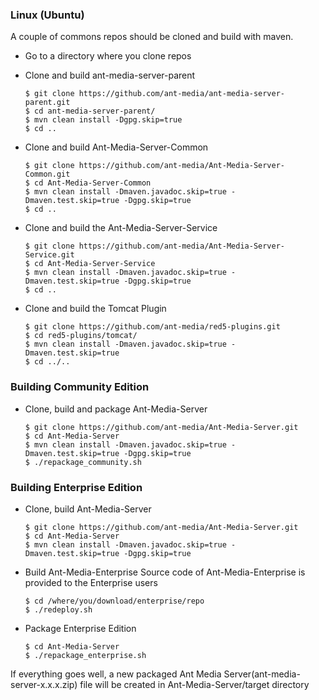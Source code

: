 ### Linux (Ubuntu)
A couple of commons repos should be cloned and build with maven. 

* Go to a directory where you clone repos

* Clone and build ant-media-server-parent
  ```
  $ git clone https://github.com/ant-media/ant-media-server-parent.git
  $ cd ant-media-server-parent/
  $ mvn clean install -Dgpg.skip=true
  $ cd ..
  ```

* Clone and build Ant-Media-Server-Common

  ```
  $ git clone https://github.com/ant-media/Ant-Media-Server-Common.git
  $ cd Ant-Media-Server-Common
  $ mvn clean install -Dmaven.javadoc.skip=true -Dmaven.test.skip=true -Dgpg.skip=true
  $ cd ..
  ```

* Clone and build the Ant-Media-Server-Service 

  ```
  $ git clone https://github.com/ant-media/Ant-Media-Server-Service.git
  $ cd Ant-Media-Server-Service
  $ mvn clean install -Dmaven.javadoc.skip=true -Dmaven.test.skip=true -Dgpg.skip=true
  $ cd ..
  ```

* Clone and build the Tomcat Plugin
  ```
  $ git clone https://github.com/ant-media/red5-plugins.git
  $ cd red5-plugins/tomcat/
  $ mvn clean install -Dmaven.javadoc.skip=true -Dmaven.test.skip=true
  $ cd ../..
  ```
### Building Community Edition

* Clone, build and package Ant-Media-Server
  ```
  $ git clone https://github.com/ant-media/Ant-Media-Server.git
  $ cd Ant-Media-Server
  $ mvn clean install -Dmaven.javadoc.skip=true -Dmaven.test.skip=true -Dgpg.skip=true
  $ ./repackage_community.sh
  ```

### Building Enterprise Edition

* Clone, build Ant-Media-Server
  ```
  $ git clone https://github.com/ant-media/Ant-Media-Server.git
  $ cd Ant-Media-Server
  $ mvn clean install -Dmaven.javadoc.skip=true -Dmaven.test.skip=true -Dgpg.skip=true
  ```
* Build Ant-Media-Enterprise
  Source code of Ant-Media-Enterprise is provided to the Enterprise users
  ```
  $ cd /where/you/download/enterprise/repo
  $ ./redeploy.sh
  ```

* Package Enterprise Edition
  ```
  $ cd Ant-Media-Server
  $ ./repackage_enterprise.sh
  ```

If everything goes well, a new packaged Ant Media Server(ant-media-server-x.x.x.zip) file will be created 
in Ant-Media-Server/target directory
